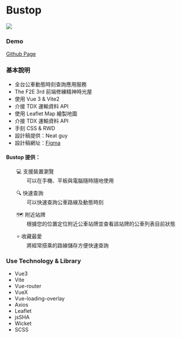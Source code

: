 # Bustop
![](https://cdn.discordapp.com/attachments/726376206177665069/974932933423030322/bustop.jpeg)

### Demo
[Github Page](https://zx12201220.github.io/Bustop/#/searchBus)


### 基本說明

- 全台公車動態時刻查詢應用服務
- The F2E 3rd 前端修練精神時光屋
- 使用 Vue 3 & Vite2
- 介接 TDX 運輸資料 API
- 使用 Leaflet Map 繪製地圖
- 介接 TDX 運輸資料 API
- 手刻 CSS & RWD
- 設計稿提供：Neat guy
- 設計稿網址：[Figma](https://www.figma.com/file/Se5uA80osOmNnWeeiaEO91/BUSTOP?node-id=0%3A1)

#### Bustop 提供：

&emsp;&emsp;💻 支援裝置瀏覽\
&emsp;&emsp;&emsp;&emsp;可以在手機、平板與電腦隨時隨地使用

&emsp;&emsp;🔍 快速查詢\
&emsp;&emsp;&emsp;&emsp;可以快速查詢公車路線及動態時刻

&emsp;&emsp;🗺 附近站牌\
&emsp;&emsp;&emsp;&emsp;根據您的位置定位附近公車站牌並查看該站牌的公車列表目前狀態

&emsp;&emsp;⭐ 收藏最愛\
&emsp;&emsp;&emsp;&emsp;將經常搭乘的路線儲存方便快速查詢

### Use Technology & Library

- Vue3
- Vite
- Vue-router
- VueX
- Vue-loading-overlay
- Axios
- Leaflet
- jsSHA
- Wicket
- SCSS

